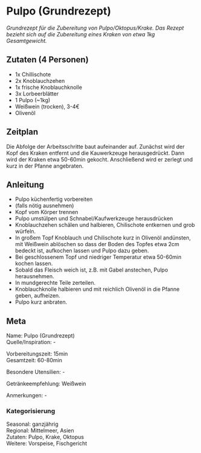 # Pulpo (Grundrezept)
*Grundrezept für die Zubereitung von Pulpo/Oktopus/Krake. Das Rezept bezieht sich auf die Zubereitung eines Kraken von etwa 1kg Gesamtgewicht.*

## Zutaten (4 Personen)
* 1x Chillischote
* 2x Knoblauchzehen
* 1x frische Knoblauchknolle
* 3x Lorbeerblätter
* 1 Pulpo (~1kg)
* Weißwein (trocken), 3-4€
* Olivenöl

## Zeitplan
Die Abfolge der Arbeitsschritte baut aufeinander auf. Zunächst wird der Kopf des Kraken entfernt und die Kauwerkzeuge herausgedrückt. Dann wird der Kraken etwa 50-60min gekocht. Anschließend wird er zerlegt und kurz in der Pfanne angebraten.

## Anleitung

* Pulpo küchenfertig vorbereiten
 * (falls nötig ausnehmen)
 * Kopf vom Körper trennen
 * Pulpo umstülpen und Schnabel/Kaufwerkzeuge herausdrücken
* Knoblauchzehen schälen und halbieren, Chilischote entkernen und grob würfeln. 
* In großem Topf Knoblauch und Chilischote kurz in Olivenöl andünsten, mit Weißwein ablöschen so dass der Boden des Topfes etwa 2cm bedeckt ist, aufkochen lassen und Pulpo dazu geben. 
* Bei geschlossenem Topf und niedriger Temperatur etwa 50-60min kochen lassen.
* Sobald das Fleisch weich ist, z.B. mit Gabel anstechen, Pulpo herausnehmen.
* In mundgerechte Teile zerteilen.
* Knoblauchknolle halbieren und mit reichlich Olivenöl in die Pfanne geben, aufheizen.
* Pulpo kurz anbraten.

## Meta
Name: Pulpo (Grundrezept)   
Quelle/Inspiration: -

Vorbereitungszeit: 15min    
Gesamtzeit: 60-80min

Besondere Utensilien: -  

Getränkeempfehlung: Weißwein 

Anmerkungen: -   

### Kategorisierung
Seasonal: ganzjährig   
Regional: Mittelmeer, Asien      
Zutaten: Pulpo, Krake, Oktopus   
Weitere: Vorspeise, Fischgericht
